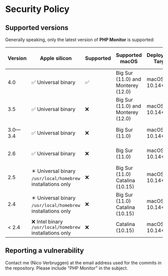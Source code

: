 # Security Policy

## Supported versions

Generally speaking, only the latest version of **PHP Monitor** is supported:

| Version | Apple silicon | Supported          | Supported macOS | Deployment Target | Detected PHP Versions |
| ------- | ------------- | ------------------ | ----- | ----- | ----- |
| 4.0       | ✅ Universal binary | ✅ | Big Sur (11.0) and Monterey (12.0) | macOS 10.14+ | PHP 5.6—PHP 8.2 |
| 3.5       | ✅ Universal binary | ❌ | Big Sur (11.0) and Monterey (12.0) | macOS 10.14+ | PHP 5.6—PHP 8.2 |
| 3.0—3.4     | ✅ Universal binary | ❌ | Big Sur (11.0) | macOS 10.14+ | PHP 5.6—PHP 8.1 |
| 2.6     | ✅ Universal binary | ❌ | Big Sur (11.0) | macOS 10.14+ | PHP 5.6—PHP 8.0 |
| 2.5     | ✴️ Universal binary<br/>`/usr/local/homebrew` installations only | ❌ | Big Sur (11.0)<br/>Catalina (10.15) | macOS 10.14+ | not applicable |
| 2.4     | ✴️ Universal binary<br/>`/usr/local/homebrew` installations only | ❌ | Big Sur (11.0)<br/>Catalina (10.15) | macOS 10.14+ | not applicable |
| < 2.4   | ❌ Intel binary<br/>`/usr/local/homebrew` installations only | ❌ | Catalina (10.15) | macOS 10.14+ | not applicable |

## Reporting a vulnerability

Contact me (Nico Verbruggen) at the email address used for the commits in the repository. Please include "PHP Monitor" in the subject.
